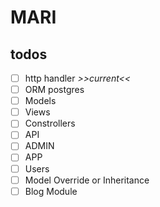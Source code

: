 # MARI

## todos
- [ ] http handler  _>>current<<_
- [ ] ORM postgres
- [ ] Models
- [ ] Views
- [ ] Constrollers
- [ ] API
- [ ] ADMIN
- [ ] APP
- [ ] Users
- [ ] Model Override or Inheritance
- [ ] Blog Module